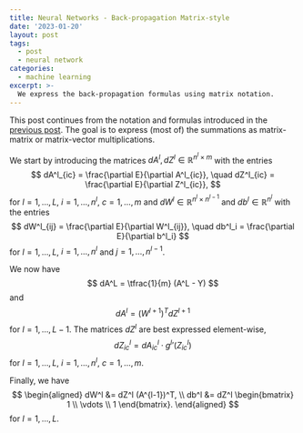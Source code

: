 ```yaml
---
title: Neural Networks - Back-propagation Matrix-style
date: '2023-01-20'
layout: post
tags:
  - post
  - neural network
categories:
  - machine learning
excerpt: >-
  We express the back-propagation formulas using matrix notation.
---
```

This post continues from the notation and formulas introduced in the
[previous post](/blog/2023/01/neural-networks-06-back-propagation-derivation).
The goal is to express (most of) the summations as matrix-matrix or
matrix-vector multiplications.

We start by introducing the matrices $dA^l, dZ^l \in \mathbb{R}^{n^l \times m}$
with the entries
$$
dA^l_{ic} = \frac{\partial E}{\partial A^l_{ic}}, \quad
dZ^l_{ic} = \frac{\partial E}{\partial Z^l_{ic}},
$$
for $l=1,\ldots,L$, $i=1,\ldots,n^l$, $c=1,\ldots,m$ and $dW^l \in \mathbb{R}^{n^l \times n^{l-1}}$
and $db^l \in \mathbb{R}^{n^l}$ with the entries
$$
dW^l_{ij} = \frac{\partial E}{\partial W^l_{ij}}, \quad
db^l_i = \frac{\partial E}{\partial b^l_i}
$$
for $l=1,\ldots,L$, $i=1,\ldots,n^l$ and $j=1,\ldots,n^{l-1}$.

We now have
$$
dA^L = \tfrac{1}{m} (A^L - Y)
$$
and
$$
dA^l = (W^{l+1})^T dZ^{l+1}
$$
for $l=1,\ldots,L-1$. The matrices $dZ^l$ are best expressed element-wise,
$$
dZ^l_{ic} = dA^l_{ic} \cdot {g^l}'(Z^l_{ic})
$$
for $l=1,\ldots,L$, $i=1,\ldots,n^l$, $c=1,\ldots,m$.

Finally, we have
$$
\begin{aligned}
dW^l &= dZ^l (A^{l-1})^T, \\
db^l &= dZ^l \begin{bmatrix}
1 \\
\vdots \\
1
\end{bmatrix}.
\end{aligned}
$$
for $l=1,\ldots,L$.
